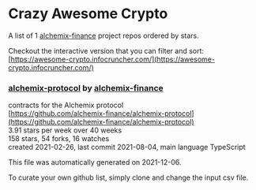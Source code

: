 # Crazy Awesome Crypto
A list of 1 [alchemix-finance](https://github.com/alchemix-finance) project repos ordered by stars.  

Checkout the interactive version that you can filter and sort: 
[https://awesome-crypto.infocruncher.com/](https://awesome-crypto.infocruncher.com/)  


### [alchemix-protocol](https://github.com/alchemix-finance/alchemix-protocol) by [alchemix-finance](https://github.com/alchemix-finance)  
contracts for the Alchemix protocol  
[https://github.com/alchemix-finance/alchemix-protocol](https://github.com/alchemix-finance/alchemix-protocol)  
3.91 stars per week over 40 weeks  
158 stars, 54 forks, 16 watches  
created 2021-02-26, last commit 2021-08-04, main language TypeScript  


This file was automatically generated on 2021-12-06.  

To curate your own github list, simply clone and change the input csv file.  